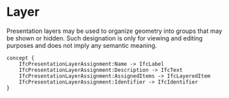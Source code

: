 Layer
=====

Presentation layers may be used to organize geometry into groups that may be shown or hidden. Such designation is only for viewing and editing purposes and does not imply any semantic meaning.

```
concept {
    IfcPresentationLayerAssignment:Name -> IfcLabel
    IfcPresentationLayerAssignment:Description -> IfcText
    IfcPresentationLayerAssignment:AssignedItems -> IfcLayeredItem
    IfcPresentationLayerAssignment:Identifier -> IfcIdentifier
}
```
